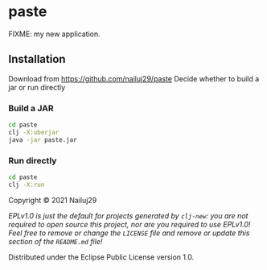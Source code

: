 # paste

FIXME: my new application.

## Installation

Download from https://github.com/nailuj29/paste
Decide whether to build a jar or run directly

### Build a JAR
```bash
cd paste
clj -X:uberjar
java -jar paste.jar
```

### Run directly
```bash
cd paste
clj -X:run
```


Copyright © 2021 Nailuj29

_EPLv1.0 is just the default for projects generated by `clj-new`: you are not_
_required to open source this project, nor are you required to use EPLv1.0!_
_Feel free to remove or change the `LICENSE` file and remove or update this_
_section of the `README.md` file!_

Distributed under the Eclipse Public License version 1.0.
